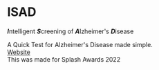 # ISAD
***I***ntelligent ***S***creening of ***A***lzheimer's ***D***isease

A Quick Test for Alzheimer's Disease made simple. \
[Website](https://haloen.github.io/ISAD/) \
This was made for Splash Awards 2022